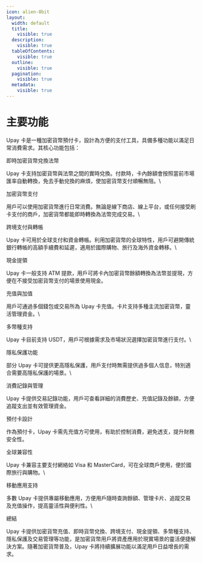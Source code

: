 ```yaml
---
icon: alien-8bit
layout:
  width: default
  title:
    visible: true
  description:
    visible: true
  tableOfContents:
    visible: true
  outline:
    visible: true
  pagination:
    visible: true
  metadata:
    visible: true
---
```


# 主要功能

Upay 卡是一種加密貨幣預付卡，設計為方便的支付工具，具備多種功能以滿足日常消費需求。其核心功能包括：



即時加密貨幣兌換法幣

Upay 卡支持加密貨幣與法幣之間的實時兌換。付款時，卡內餘額會按照當前市場匯率自動轉換，免去手動兌換的麻煩，使加密貨幣支付順暢無阻。\


加密貨幣支付

用戶可以使用加密貨幣進行日常消費。無論是線下商店、線上平台，或任何接受刷卡支付的商戶，加密貨幣都能即時轉換為法幣完成交易。\


跨境支付與轉帳

Upay 卡可用於全球支付和資金轉帳。利用加密貨幣的全球特性，用戶可避開傳統銀行轉帳的高額手續費和延遲，適用於國際購物、旅行及海外資金轉移。\


現金提領

Upay 卡一般支持 ATM 提款，用戶可將卡內加密貨幣餘額轉換為法幣並提現，方便在不接受加密貨幣支付的場景使用現金。



充值與加值

用戶可通過多個錢包或交易所為 Upay 卡充值。卡片支持多種主流加密貨幣，靈活管理資金。\


多幣種支持

Upay 卡目前支持 USDT，用戶可根據需求及市場狀況選擇加密貨幣進行支付。\


隱私保護功能

部分 Upay 卡可提供更高隱私保護，用戶支付時無需提供過多個人信息，特別適合需要高隱私保護的場景。\


消費記錄與管理

Upay 卡提供交易記錄功能，用戶可查看詳細的消費歷史、充值記錄及餘額，方便追蹤支出並有效管理資金。



預付卡設計

作為預付卡，Upay 卡需先充值方可使用，有助於控制消費，避免透支，提升財務安全性。



全球兼容性

Upay 卡兼容主要支付網絡如 Visa 和 MasterCard，可在全球商戶使用，便於國際旅行與購物。\


移動應用支持

多數 Upay 卡提供專屬移動應用，方便用戶隨時查詢餘額、管理卡片、追蹤交易及充值操作，提高靈活性與便利性。\


總結

Upay 卡提供加密貨幣充值、即時貨幣兌換、跨境支付、現金提領、多幣種支持、隱私保護及交易管理等功能，是加密貨幣用戶將資產應用於現實場景的靈活便捷解決方案。隨著加密貨幣普及，Upay 卡將持續擴展功能以滿足用戶日益增長的需求。
